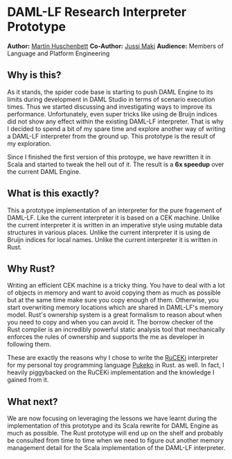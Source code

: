 # DAML-LF Research Interpreter Prototype

**Author:** [Martin Huschenbett](email:martin.huschenbett@digitalasset.com)
**Co-Author:** [Jussi Maki](email:jussi.maki@digitalasset.com)
**Audience:** Members of Language and Platform Engineering


## Why is this?

As it stands, the spider code base is starting to push DAML Engine to its
limits during development in DAML Studio in terms of scenario execution times.
Thus we started discussing and investigating ways to improve its performance.
Unfortunately, even super tricks like using de Bruijn indices did not show
any effect within the existing DAML-LF interpreter. That is why I decided
to spend a bit of my spare time and explore another way of writing a DAML-LF
interpreter from the ground up. This prototype is the result of my exploration.

Since I finished the first version of this protoype, we have rewritten it in
Scala and started to tweak the hell out of it. The result is a **6x speedup**
over the current DAML Engine.


## What is this exactly?

This a prototype implementation of an interpreter for the pure fragement of
DAML-LF. Like the current interpreter it is based on a CEK machine. Unlike the
current interpreter it is written in an imperative style using mutable data
structures in various places. Unlike the current interpreter it is using
de Bruijn indices for local names. Unlike the current interpreter it is
written in Rust.


## Why Rust?

Writing an efficient CEK machine is a tricky thing. You have to deal with
a lot of objects in memory and want to avoid copying them as much as possible
but at the same time make sure you copy enough of them. Otherwise, you start
overwriting memory locations which are shared in DAML-LF's memory model.
Rust's ownership system is a great formalism to reason about when you need to
copy and when you can avoid it. The borrow checker of the Rust compiler is an
incredibly powerful static analysis tool that mechanically enforces the rules
of ownership and supports the me as developer in following them.

These are exactly the reasons why I chose to write the
[RuCEKi](https://github.com/hurryabit/ruceki) interpreter for my personal toy
programming language [Pukeko](https://github.com/hurryabit/pukeko) in Rust.
as well. In fact, I heavily piggybacked on the RuCEKi implementation and the
knowledge I gained from it.


## What next?

We are now focusing on leveraging the lessons we have learnt during the
implementation of this prototype and its Scala rewrite for DAML Engine as much
as possible. The Rust prototype will end up on the shelf and probably be
consulted from time to time when we need to figure out another memory
management detail for the Scala implementation of the DAML-LF interpreter.
